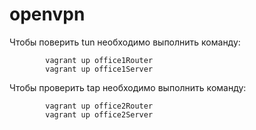 # openvpn

  Чтобы поверить tun необходимо выполнить команду:
        
            vagrant up office1Router
            vagrant up office1Server
            
            
   Чтобы проверить tap необходимо выполнить команду:
   
            vagrant up office2Router
            vagrant up office2Server
